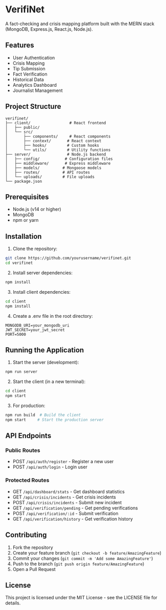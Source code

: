 # VerifiNet

A fact-checking and crisis mapping platform built with the MERN stack (MongoDB, Express.js, React.js, Node.js).

## Features

- User Authentication
- Crisis Mapping
- Tip Submission
- Fact Verification
- Historical Data
- Analytics Dashboard
- Journalist Management

## Project Structure

```
verifinet/
├── client/                 # React frontend
│   ├── public/
│   └── src/
│       ├── components/     # React components
│       ├── context/       # React context
│       ├── hooks/         # Custom hooks
│       └── utils/         # Utility functions
├── server/                # Node.js backend
│   ├── config/           # Configuration files
│   ├── middleware/       # Express middleware
│   ├── models/          # Mongoose models
│   ├── routes/          # API routes
│   └── uploads/         # File uploads
└── package.json
```

## Prerequisites

- Node.js (v14 or higher)
- MongoDB
- npm or yarn

## Installation

1. Clone the repository:
```bash
git clone https://github.com/yourusername/verifinet.git
cd verifinet
```

2. Install server dependencies:
```bash
npm install
```

3. Install client dependencies:
```bash
cd client
npm install
```

4. Create a .env file in the root directory:
```
MONGODB_URI=your_mongodb_uri
JWT_SECRET=your_jwt_secret
PORT=5000
```

## Running the Application

1. Start the server (development):
```bash
npm run server
```

2. Start the client (in a new terminal):
```bash
cd client
npm start
```

3. For production:
```bash
npm run build  # Build the client
npm start     # Start the production server
```

## API Endpoints

### Public Routes
- POST `/api/auth/register` - Register a new user
- POST `/api/auth/login` - Login user

### Protected Routes
- GET `/api/dashboard/stats` - Get dashboard statistics
- GET `/api/crisis/incidents` - Get crisis incidents
- POST `/api/crisis/incidents` - Submit new incident
- GET `/api/verification/pending` - Get pending verifications
- POST `/api/verification/:id` - Submit verification
- GET `/api/verification/history` - Get verification history

## Contributing

1. Fork the repository
2. Create your feature branch (`git checkout -b feature/AmazingFeature`)
3. Commit your changes (`git commit -m 'Add some AmazingFeature'`)
4. Push to the branch (`git push origin feature/AmazingFeature`)
5. Open a Pull Request

## License

This project is licensed under the MIT License - see the LICENSE file for details. 